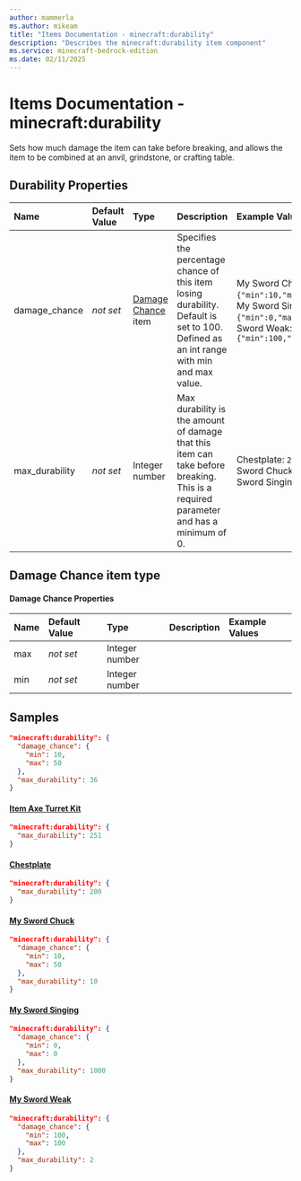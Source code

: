 ```yaml
---
author: mammerla
ms.author: mikeam
title: "Items Documentation - minecraft:durability"
description: "Describes the minecraft:durability item component"
ms.service: minecraft-bedrock-edition
ms.date: 02/11/2025 
---
```


# Items Documentation - minecraft:durability

Sets how much damage the item can take before breaking, and allows the item to be combined at an anvil, grindstone, or crafting table.


## Durability Properties

|Name       |Default Value |Type |Description |Example Values |
|:----------|:-------------|:----|:-----------|:------------- |
| damage_chance | *not set* | [Damage Chance](#damage-chance-item-type) item | Specifies the percentage chance of this item losing durability. Default is set to 100. Defined as an int range with min and max value. | My Sword Chuck: `{"min":10,"max":50}`, My Sword Singing: `{"min":0,"max":0}`, My Sword Weak: `{"min":100,"max":100}` | 
| max_durability | *not set* | Integer number | Max durability is the amount of damage that this item can take before breaking. This is a required parameter and has a minimum of 0. | Chestplate: `200`, My Sword Chuck: `10`, My Sword Singing: `1000` | 

## Damage Chance item type

#### Damage Chance Properties

|Name       |Default Value |Type |Description |Example Values |
|:----------|:-------------|:----|:-----------|:------------- |
| max | *not set* | Integer number |  |  | 
| min | *not set* | Integer number |  |  | 

## Samples


```json
"minecraft:durability": {
  "damage_chance": {
    "min": 10,
    "max": 50
  },
  "max_durability": 36
}
```

#### [Item Axe Turret Kit](https://github.com/microsoft/minecraft-samples/tree/main/casual_creator/gray_wave/behavior_packs/mikeamm_gwve/items/axe_turret_kit.item.json)


```json
"minecraft:durability": {
  "max_durability": 251
}
```

#### [Chestplate](https://github.com/microsoft/minecraft-samples/tree/main/custom_items/behavior_packs/custom_item/items/chestplate.json)


```json
"minecraft:durability": {
  "max_durability": 200
}
```

#### [My Sword Chuck](https://github.com/microsoft/minecraft-samples/tree/main/custom_items/behavior_packs/custom_item/items/my_sword_chuck.json)


```json
"minecraft:durability": {
  "damage_chance": {
    "min": 10,
    "max": 50
  },
  "max_durability": 10
}
```

#### [My Sword Singing](https://github.com/microsoft/minecraft-samples/tree/main/custom_items/behavior_packs/custom_item/items/my_sword_singing.json)


```json
"minecraft:durability": {
  "damage_chance": {
    "min": 0,
    "max": 0
  },
  "max_durability": 1000
}
```

#### [My Sword Weak](https://github.com/microsoft/minecraft-samples/tree/main/custom_items/behavior_packs/custom_item/items/my_sword_weak.json)


```json
"minecraft:durability": {
  "damage_chance": {
    "min": 100,
    "max": 100
  },
  "max_durability": 2
}
```
